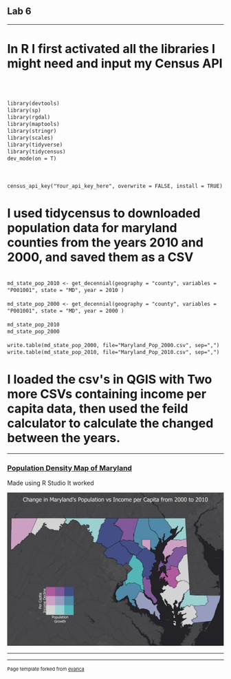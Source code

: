 ## Lab 6


---
# In R I first activated all the libraries I might need and input my Census API

```{r}



library(devtools)
library(sp)
library(rgdal)
library(maptools)
library(stringr)
library(scales)
library(tidyverse)
library(tidycensus)
dev_mode(on = T)



census_api_key("Your_api_key_here", overwrite = FALSE, install = TRUE)

```

# I used tidycensus to downloaded population data for maryland counties from the years 2010 and 2000, and saved them as a CSV

```{r}

md_state_pop_2010 <- get_decennial(geography = "county", variables = "P001001", state = "MD", year = 2010 )

md_state_pop_2000 <- get_decennial(geography = "county", variables = "P001001", state = "MD", year = 2000 )

md_state_pop_2010
md_state_pop_2000

write.table(md_state_pop_2000, file="Maryland_Pop_2000.csv", sep=",")
write.table(md_state_pop_2010, file="Maryland_Pop_2010.csv", sep=",")
```

# I loaded the csv's in QGIS with Two more CSVs containing income per capita data, then used the feild calculator to calculate the changed between the years.



---
### [Population Density Map of Maryland]()
Made using R Studio It worked

<img src="images/Lab_6.jpg"/>




---




---
<p style="font-size:11px">Page template forked from <a href="https://github.com/evanca/quick-portfolio">evanca</a></p>
<!-- Remove above link if you don't want to attibute -->
